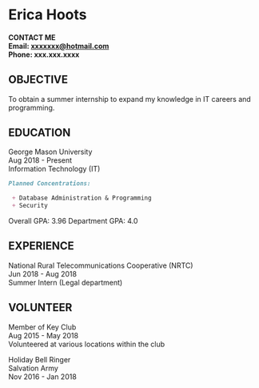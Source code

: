 # Erica Hoots

#### CONTACT ME<br> Email: xxxxxxx@hotmail.com<br> Phone: xxx.xxx.xxxx

## OBJECTIVE
To obtain a summer internship to expand my knowledge in IT careers and programming.

## EDUCATION
George Mason University<br>
Aug 2018 - Present<br>
Information Technology (IT)<br>
```markdown
Planned Concentrations:

 + Database Administration & Programming
 + Security
```
Overall GPA: 3.96
Department GPA: 4.0

## EXPERIENCE
National Rural Telecommunications Cooperative (NRTC)<br>
Jun 2018 - Aug 2018<br>
Summer Intern (Legal department)

## VOLUNTEER
Member of Key Club<br>
Aug 2015 - May 2018<br>
Volunteered at various locations within the club
	
Holiday Bell Ringer<br>
Salvation Army<br>
Nov 2016 - Jan 2018

